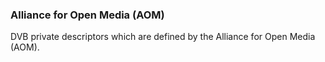 ### Alliance for Open Media (AOM)

DVB private descriptors which are defined by the Alliance for Open Media (AOM).
